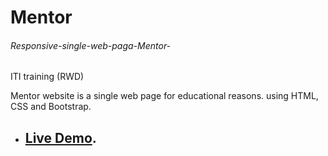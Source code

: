 # Mentor

###### Responsive-single-web-paga-Mentor-
ITI training (RWD)

Mentor website is a single web page for educational reasons.
using HTML, CSS and Bootstrap.

- ## [Live Demo](https://alaa-elomda.github.io/Responsive-single-web-paga-Mentor-/).

